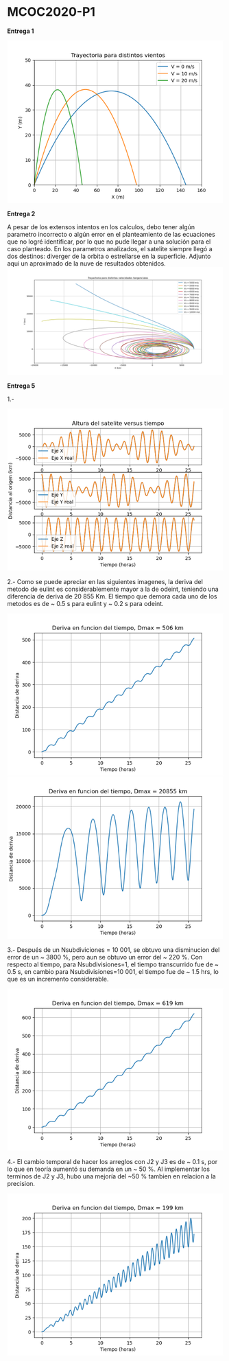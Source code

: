 # MCOC2020-P1
**Entrega 1**


![Screenshot](https://github.com/Alberto-Hurtado/MCOC2020-P1/blob/master/Entrega%201/balistica.png)


**Entrega 2**

A pesar de los extensos intentos en los calculos, debo tener algún parametro incorrecto o algún error en el planteamiento de las ecuaciones que no logré identificar,
por lo que no pude llegar a una solución para el caso planteado. En los parametros analizados, el satelite siempre llegó a dos destinos: diverger de la orbita o estrellarse en la superficie. Adjunto aqui un aproximado de la nuve de resultados obtenidos.
![Entrega_2_intento_0](https://github.com/Alberto-Hurtado/MCOC2020-P1/blob/master/Entrega%202/Intento_0.png)


**Entrega 5**

1.- 


![orbita_sim_sin_J](https://github.com/Alberto-Hurtado/MCOC2020-P1/blob/master/Entrega%205/orbita_real_h_vs_t_sin_J.png)


2.- Como se puede apreciar en las siguientes imagenes, la deriva del metodo de eulint es considerablemente mayor a la de odeint, teniendo una diferencia de deriva de 20 855 Km. El tiempo que demora cada uno de los metodos es de ~ 0.5 s para eulint y ~ 0.2 s para odeint.


![deriva_odeint](https://github.com/Alberto-Hurtado/MCOC2020-P1/blob/master/Entrega%205/deriva_odeint.png)
![deriva_eulint](https://github.com/Alberto-Hurtado/MCOC2020-P1/blob/master/Entrega%205/deriva_eulint.png)


3.- Después de un Nsubdiviciones = 10 001, se obtuvo una disminucion del error de un ~ 3800 %, pero aun se obtuvo un error del ~ 220 %. Con respecto al tiempo, para Nsubdivisiones=1, el tiempo transcurrido fue de ~ 0.5 s, en cambio para Nsubdivisiones=10 001, el tiempo fue de ~ 1.5 hrs, lo que es un incremento considerable.


![deriva_eulint_N10001](https://github.com/Alberto-Hurtado/MCOC2020-P1/blob/master/Entrega%205/Nsubdivisiones%3D10001%20t%3D4994%2C35%20s.png)


4.- El cambio temporal de hacer los arreglos con J2 y J3 es de ~ 0.1 s, por lo que en teoría aumentó su demanda en un ~ 50 %. Al implementar los terminos de J2 y J3, hubo una mejoría del ~50 % tambien en relacion a la precision. 


![deriva_odeint](https://github.com/Alberto-Hurtado/MCOC2020-P1/blob/master/Entrega%205/deriva_odeint_con_ajuste.png)
